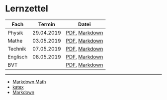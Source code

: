 # Lernzettel
|Fach|Termin|Datei|
|--|:--:|--|
|Physik| 29.04.2019|[PDF](physik.pdf), [Markdown](physik.md)|
|Mathe|03.05.2019|[PDF](mathe.pdf), [Markdown](mathe.md)|
|Technik|07.05.2019|[PDF](technik.pdf), [Markdown](technik.md)|
|Englisch|08.05.2019|[PDF](englisch.pdf), [Markdown](englisch.md)|
|BVT||[PDF](bvt.pdf), [Markdown](bvt.md)|

---
+ [Markdown Math](http://csrgxtu.github.io/2015/03/20/Writing-Mathematic-Fomulars-in-Markdown/)
+ [katex](https://katex.org/docs/supported.html)
+ [Markdown](https://docs.gitlab.com/ee/user/markdown.html)
